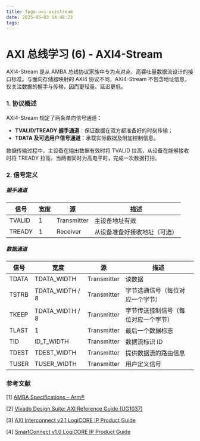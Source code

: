 ```yaml
---
title: fpga-axi-axistream
date: 2025-05-03 14:48:23
tags:
---
```


# AXI 总线学习 (6) - AXI4-Stream

AXI4-Stream 是从 AMBA 总线协议家族中专为点对点、高吞吐量数据流设计的接口标准。与面向存储器映射的 AXI4 协议不同，AXI4-Stream 不包含地址信息，仅关注数据的握手与传输，因而更轻量、延迟更低。



### 1. 协议概述

AXI4-Stream 规定了两条单向信号通道：

- **TVALID/TREADY 握手通道**：保证数据在双方都准备好的时刻传输；
- **TDATA 及可选用户信号通道**：承载实际数据及附加控制信息。

数据传输过程中，主设备在输出数据有效时将 TVALID 拉高，从设备在能够接收时将 TREADY 拉高。当两者同时为高电平时，完成一次数据打拍。



### 2. 信号定义

##### 握手通道

| 信号   | 宽度 | 源          | 描述                         |
| ------ | ---- | ----------- | ---------------------------- |
| TVALID | 1    | Transmitter | 主设备地址有效               |
| TREADY | 1    | Receiver    | 从设备准备好接收地址（可选） |

##### 数据通道

| 信号  | 宽度            | 源          | 描述                                 |
| ----- | --------------- | ----------- | ------------------------------------ |
| TDATA | TDATA_WIDTH     | Transmitter | 读数据                               |
| TSTRB | TDATA_WIDTH / 8 | Transmitter | 字节选通信号（每位对应一个字节）     |
| TKEEP | TDATA_WIDTH / 8 | Transmitter | 字节传送控制信号（每位对应一个字节） |
| TLAST | 1               | Transmitter | 最后一个数据标志                     |
| TID   | ID_T_WIDTH      | Transmitter | 数据流标识 ID                        |
| TDEST | TDEST_WIDTH     | Transmitter | 提供数据流的路由信息                 |
| TUSER | TUSER_WIDTH     | Transmitter | 用户定义信号                         |



### 参考文献

[1] [AMBA Specifications – Arm®](https://www.arm.com/architecture/system-architectures/amba/amba-specifications)

[2] [Vivado Design Suite: AXI Reference Guide (UG1037)](https://china.xilinx.com/support/documents/ip_documentation/axi_ref_guide/latest/ug1037-vivado-axi-reference-guide.pdf)

[3] [AXI Interconnect v2.1 LogiCORE IP Product Guide](https://www.xilinx.com/support/documents/ip_documentation/axi_interconnect/v2_1/pg059-axi-interconnect.pdf)

[4] [SmartConnect v1.0 LogiCORE IP Product Guide](https://www.xilinx.com/support/documents/ip_documentation/smartconnect/v1_0/pg247-smartconnect.pdf)
